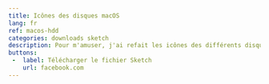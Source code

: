 ```yaml
---
title: Icônes des disques macOS
lang: fr
ref: macos-hdd
categories: downloads sketch
description: Pour m'amuser, j'ai refait les icônes des différents disques durs macOS en vectoriel. Si vous aimez, n'hésitez pas à partager! Pour un usage commercial, simplement me le demander!
buttons:
 -  label: Télécharger le fichier Sketch
    url: facebook.com
---
```

